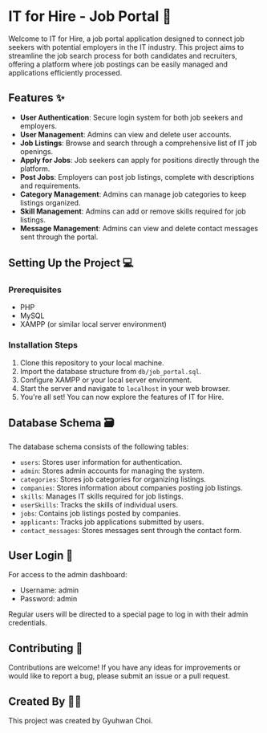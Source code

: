 # IT for Hire - Job Portal 🚀

Welcome to IT for Hire, a job portal application designed to connect job seekers with potential employers in the IT industry. This project aims to streamline the job search process for both candidates and recruiters, offering a platform where job postings can be easily managed and applications efficiently processed.

## Features ✨

- **User Authentication**: Secure login system for both job seekers and employers.
- **User Management**: Admins can view and delete user accounts.
- **Job Listings**: Browse and search through a comprehensive list of IT job openings.
- **Apply for Jobs**: Job seekers can apply for positions directly through the platform.
- **Post Jobs**: Employers can post job listings, complete with descriptions and requirements.
- **Category Management**: Admins can manage job categories to keep listings organized.
- **Skill Management**: Admins can add or remove skills required for job listings.
- **Message Management**: Admins can view and delete contact messages sent through the portal.

## Setting Up the Project 💻

### Prerequisites

- PHP
- MySQL
- XAMPP (or similar local server environment)

### Installation Steps

1. Clone this repository to your local machine.
2. Import the database structure from `db/job_portal.sql`.
3. Configure XAMPP or your local server environment.
4. Start the server and navigate to `localhost` in your web browser.
5. You're all set! You can now explore the features of IT for Hire.

## Database Schema 🗃️

The database schema consists of the following tables:

- `users`: Stores user information for authentication.
- `admin`: Stores admin accounts for managing the system.
- `categories`: Stores job categories for organizing listings.
- `companies`: Stores information about companies posting job listings.
- `skills`: Manages IT skills required for job listings.
- `userSkills`: Tracks the skills of individual users.
- `jobs`: Contains job listings posted by companies.
- `applicants`: Tracks job applications submitted by users.
- `contact_messages`: Stores messages sent through the contact form.

## User Login 🚪

For access to the admin dashboard:
- Username: admin
- Password: admin

Regular users will be directed to a special page to log in with their admin credentials.

## Contributing 🤝

Contributions are welcome! If you have any ideas for improvements or would like to report a bug, please submit an issue or a pull request.

## Created By 👨‍💻

This project was created by Gyuhwan Choi.
